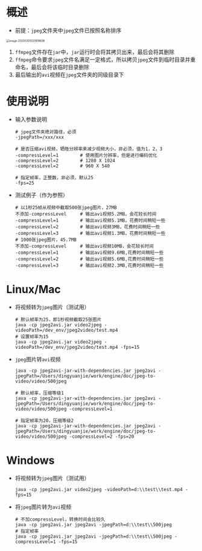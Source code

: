 # 概述

* 前提：`jpeg`文件夹中`jpeg`文件已按照名称排序

<img src="/Users/dingyuanjie/Documents/study/github/woodyprogram/img/image-20200305120918606.png" alt="image-20200305120918606" style="zoom:50%;" />

1. `ffmpeg`文件存在`jar`中，`jar`运行时会将其拷贝出来，最后会将其删除
2. `ffmpeg`命令要求`jpeg`文件名满足一定格式，所以拷贝`jpeg`文件到临时目录并重命名，最后会将该临时目录删除
3. 最后输出的`avi`视频在`jpeg`文件夹的同级目录下

# 使用说明

* 输入参数说明

  ```shell
  # jpeg文件夹绝对路径，必须
  -jpegPath=/xxx/xxx
  
  # 是否压缩avi视频，牺牲分辨率来减少视频大小，非必须，值为1，2，3
  -compressLevel=1        # 使用图片分辨率，但是进行编码优化
  -compressLevel=2        # 1280 X 1024
  -compressLevel=2        # 960 X 540
  
  # 指定帧率，正整数，非必须，默认25
  -fps=25
  ```

* 测试例子（作为参照）

  ```shell
  # 以1秒25帧从视频中截取500张jpeg图片，27MB
  不添加-compressLevel     # 输出avi视频5.2MB，会花较长时间
  -compressLevel=1     	  # 输出avi视频5.1MB，花费时间稍短一些
  -compressLevel=2        # 输出avi视频3MB，花费时间稍短一些
  -compressLevel=3        # 输出avi视频1.3MB，花费时间稍短一些
  # 1000张jpeg图片，45.7MB
  不添加-compressLevel     # 输出avi视频10MB，会花较长时间
  -compressLevel=1     	  # 输出avi视频9.6MB,花费时间稍短一些
  -compressLevel=2        # 输出avi视频5.6MB,花费时间稍短一些
  -compressLevel=3        # 输出avi视频2.3MB,花费时间稍短一些
  ```

# Linux/Mac

* 将视频转为`jpeg`图片（测试用）

  ```shell
  # 默认帧率为25，即1秒视频截取25张图片
  java -cp jpeg2avi.jar video2jpeg -videoPath=/dev_env/jpeg2video/test.mp4
  # 设置帧率为15
  java -cp jpeg2avi.jar video2jpeg -videoPath=/dev_env/jpeg2video/test.mp4 -fps=15
  ```

* `jpeg`图片转`avi`视频

  ```shell
  java -cp jpeg2avi-jar-with-dependencies.jar jpeg2avi -jpegPath=/Users/dingyuanjie/work/engine/doc/jpeg-to-video/video/500jpeg
  
  # 默认帧率，压缩等级1
  java -cp jpeg2avi-jar-with-dependencies.jar jpeg2avi -jpegPath=/Users/dingyuanjie/work/engine/doc/jpeg-to-video/video/500jpeg -compressLevel=1
  
  # 指定帧率为20，压缩等级2
  java -cp jpeg2avi-jar-with-dependencies.jar jpeg2avi -jpegPath=/Users/dingyuanjie/work/engine/doc/jpeg-to-video/video/500jpeg -compressLevel=2 -fps=20
  ```
  

# Windows

* 将视频转为`jpeg`图片（测试用）

  ```shell
  java -cp jpeg2avi.jar video2jpeg -videoPath=d:\\test\\test.mp4 -fps=15
  ```

* 将`jpeg`图片转为`avi`视频

  ```shell
  # 不加compressLevel，转换时间会比较久
  java -cp jpeg2avi.jar jpeg2avi -jpegPath=d:\\test\\500jpeg
  # 指定帧率
  java -cp jpeg2avi.jar jpeg2avi -jpegPath=d:\\test\\500jpeg -compressLevel=1 -fps=15
  ```
  
  


